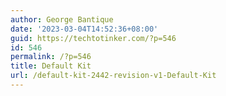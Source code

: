 ```yaml
---
author: George Bantique
date: '2023-03-04T14:52:36+08:00'
guid: https://techtotinker.com/?p=546
id: 546
permalink: /?p=546
title: Default Kit
url: /default-kit-2442-revision-v1-Default-Kit
---
```



